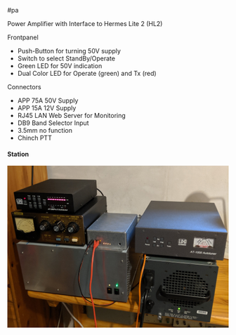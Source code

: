 #pa

Power Amplifier with Interface to Hermes Lite 2 (HL2)

Frontpanel
- Push-Button for turning 50V supply
- Switch to select StandBy/Operate
- Green LED for 50V indication
- Dual Color LED for Operate (green) and Tx (red)

Connectors
- APP 75A 50V Supply
- APP 15A 12V Supply
- RJ45 LAN Web Server for Monitoring
- DB9 Band Selector Input
- 3.5mm no function
- Chinch PTT


#### Station
![J13](pics/PA7.jpg)
